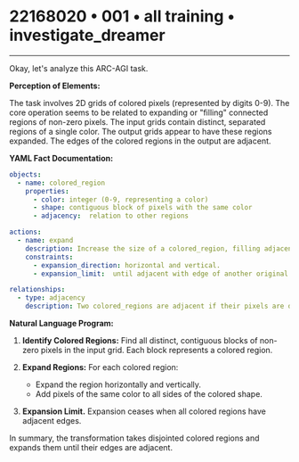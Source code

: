 # 22168020 • 001 • all training • investigate_dreamer

---
Okay, let's analyze this ARC-AGI task.

**Perception of Elements:**

The task involves 2D grids of colored pixels (represented by digits 0-9). The core operation seems to be related to expanding or "filling" connected regions of non-zero pixels. The input grids contain distinct, separated regions of a single color. The output grids appear to have these regions expanded. The edges of the colored regions in the output are adjacent.

**YAML Fact Documentation:**



```yaml
objects:
  - name: colored_region
    properties:
      - color: integer (0-9, representing a color)
      - shape: contiguous block of pixels with the same color
      - adjacency:  relation to other regions

actions:
  - name: expand
    description: Increase the size of a colored_region, filling adjacent pixels.
    constraints:
      - expansion_direction: horizontal and vertical.
      - expansion_limit:  until adjacent with edge of another original colored object

relationships:
  - type: adjacency
    description: Two colored_regions are adjacent if their pixels are directly next to each other (horizontally or vertically, not diagonally).

```



**Natural Language Program:**

1. **Identify Colored Regions:** Find all distinct, contiguous blocks of non-zero pixels in the input grid. Each block represents a colored region.

2. **Expand Regions:** For each colored region:
   - Expand the region horizontally and vertically. 
   - Add pixels of the same color to all sides of the colored shape.

3.  **Expansion Limit.** Expansion ceases when all colored regions have adjacent edges.

In summary, the transformation takes disjointed colored regions and expands them until their edges are adjacent.

